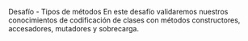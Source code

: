 Desafío - Tipos de métodos
En este desafío validaremos nuestros conocimientos de codificación de clases con métodos
constructores, accesadores, mutadores y sobrecarga.
